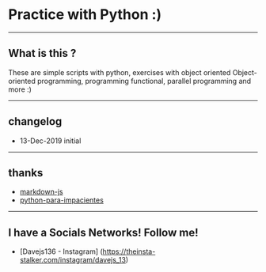 # Practice with Python :)


----
## What is this ?
  These are simple scripts with python, exercises with object oriented Object-oriented programming, programming functional, parallel programming and more :)

----
## changelog
* 13-Dec-2019 initial

----
## thanks
* [markdown-js](https://github.com/evilstreak/markdown-js)
* [python-para-impacientes](https://python-para-impacientes.blogspot.com/)

---
## I have a Socials Networks! Follow me!
* [Davejs136 - Instagram] (https://theinsta-stalker.com/instagram/davejs_13)